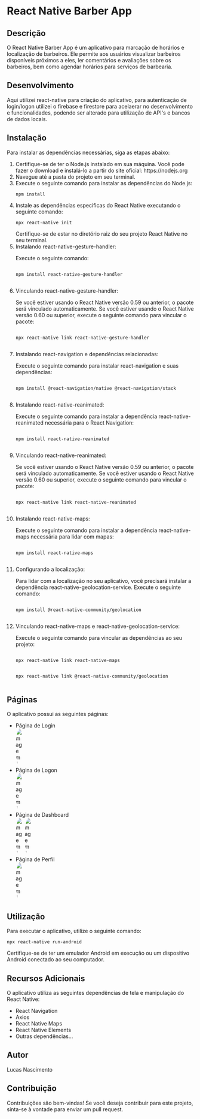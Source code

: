 <!DOCTYPE html>
<html>
<head>
  <meta charset="UTF-8">
</head>
<body>
  <h1>React Native Barber App</h1>
  
  <h2>Descrição</h2>
  <p>
    O React Native Barber App é um aplicativo para marcação de horários e localização de barbeiros. Ele permite aos usuários visualizar barbeiros disponíveis próximos a eles, ler comentários e avaliações sobre os barbeiros, bem como agendar horários para serviços de barbearia.
  </p>
   <h2>Desenvolvimento</h2>
  <p>
    Aqui utilizei react-native para criação do aplicativo, para autenticação de login/logon utilizei o firebase e firestore para acelaerar no desenvolvimento e funcionalidades, podendo ser alterado para utilização de API's e bancos de dados locais.
  </p>
  <h2>Instalação</h2>
  <p>
    Para instalar as dependências necessárias, siga as etapas abaixo:
  </p>
  
  <ol>
    <li>Certifique-se de ter o Node.js instalado em sua máquina. Você pode fazer o download e instalá-lo a partir do site oficial: https://nodejs.org </li>
    <li>Navegue até a pasta do projeto em seu terminal.</li>
    <li>Execute o seguinte comando para instalar as dependências do Node.js:
      <pre><code>npm install</code></pre>
    </li>
    <li>Instale as dependências específicas do React Native executando o seguinte comando:
      <pre><code>npx react-native init</code></pre>
      Certifique-se de estar no diretório raiz do seu projeto React Native no seu terminal.

<li>Instalando react-native-gesture-handler:

Execute o seguinte comando:
<pre><code>
npm install react-native-gesture-handler
  </code></pre></li>
<li>Vinculando react-native-gesture-handler:

Se você estiver usando o React Native versão 0.59 ou anterior, o pacote será vinculado automaticamente.
Se você estiver usando o React Native versão 0.60 ou superior, execute o seguinte comando para vincular o pacote:
<pre><code>
npx react-native link react-native-gesture-handler
  </code></pre></li>
<li>Instalando react-navigation e dependências relacionadas:

Execute o seguinte comando para instalar react-navigation e suas dependências:
<pre><code>
npm install @react-navigation/native @react-navigation/stack
  </code></pre></li>
<li>Instalando react-native-reanimated:

Execute o seguinte comando para instalar a dependência react-native-reanimated necessária para o React Navigation:
<pre><code>
npm install react-native-reanimated
  </code></pre></li>
<li>Vinculando react-native-reanimated:

Se você estiver usando o React Native versão 0.59 ou anterior, o pacote será vinculado automaticamente.
Se você estiver usando o React Native versão 0.60 ou superior, execute o seguinte comando para vincular o pacote:
<pre><code>
npx react-native link react-native-reanimated
  </code></pre></li>
<li>Instalando react-native-maps:

Execute o seguinte comando para instalar a dependência react-native-maps necessária para lidar com mapas:
<pre><code>
npm install react-native-maps
  </code></pre></li>
<li>Configurando a localização:

Para lidar com a localização no seu aplicativo, você precisará instalar a dependência react-native-geolocation-service. Execute o seguinte comando:
<pre><code>
npm install @react-native-community/geolocation
  </code></pre></li>
<li>Vinculando react-native-maps e react-native-geolocation-service:

Execute o seguinte comando para vincular as dependências ao seu projeto:
<pre><code>
npx react-native link react-native-maps
</code></pre></li>
<pre><code>
npx react-native link @react-native-community/geolocation
  </code></pre></li>
  </li>
  </ol>
  
  <h2>Páginas</h2>
  <p>
    O aplicativo possui as seguintes páginas:
  </p>
  
  <ul>
    <li>Página de Login</li>
     <img src="https://firebasestorage.googleapis.com/v0/b/barbeiro-abb68.appspot.com/o/1.png?alt=media&token=f97c4ef3-5ec5-4e6a-a2b0-036e520cb997" alt="Imagem 1" style="border-radius: 50%; max-width: 20px;">
    <li>Página de Logon</li>
    <img src="https://firebasestorage.googleapis.com/v0/b/barbeiro-abb68.appspot.com/o/2.png?alt=media&token=a8440cd2-6845-4229-97f0-27ee58ae04a1" alt="Imagem 1" style="border-radius: 50%; max-width: 20px;">
    <li>Página de Dashboard</li>
    <img src="https://firebasestorage.googleapis.com/v0/b/barbeiro-abb68.appspot.com/o/3.png?alt=media&token=bde45f00-bb3c-404a-bf72-e223af150fb1" alt="Imagem 1" style="border-radius: 50%; max-width: 20px;">
    <img src="https://firebasestorage.googleapis.com/v0/b/barbeiro-abb68.appspot.com/o/5.png?alt=media&token=6510477e-7700-4b6c-bcad-aab46a3a4915" alt="Imagem 1" style="border-radius: 50%; max-width: 20px;">
    <li>Página de Perfil</li>
    <img src="https://firebasestorage.googleapis.com/v0/b/barbeiro-abb68.appspot.com/o/6.png?alt=media&token=b0a80d7a-6351-42c2-abf5-16419a924dbe" alt="Imagem 1" style="border-radius: 50%; max-width: 20px;">
  </ul>

 
  
  <h2>Utilização</h2>
  <p>
    Para executar o aplicativo, utilize o seguinte comando:
  </p>
  
  <pre><code>npx react-native run-android</code></pre>
  
  <p>
    Certifique-se de ter um emulador Android em execução ou um dispositivo Android conectado ao seu computador.
  </p>
  
  <h2>Recursos Adicionais</h2>
  <p>
    O aplicativo utiliza as seguintes dependências de tela e manipulação do React Native:
  </p>
  
  <ul>
    <li>React Navigation</li>
    <li>Axios</li>
    <li>React Native Maps</li>
    <li>React Native Elements</li>
    <li>Outras dependências...</li>
  </ul>
  
  <h2>Autor</h2>
  <p>
    Lucas Nascimento
  </p>
  
  <h2>Contribuição</h2>
  <p>
    Contribuições são bem-vindas! Se você deseja contribuir para este projeto, sinta-se à vontade para enviar um pull request.
  </p>
</body>
</html>
